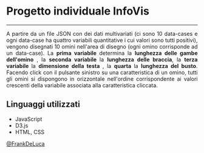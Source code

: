 <h1 align="left">Progetto individuale InfoVis</h1>

---

<div align="justify">
   A partire da un file JSON con dei dati multivariati (ci sono 10 data-cases e
ogni data-case ha quattro variabili quantitative i cui valori sono tutti
positivi), vengono disegnati 10 omini nell'area di disegno (ogni omino corrisponde ad un data-case). La
<b> prima variabile </b> determina la <b> lunghezza delle gambe dell'omino </b>, la
<b> seconda variabile </b> la <b>lunghezza delle braccia</b>, la <b> terza variabile </b> la
<b> dimensione della testa </b>, la <b> quarta </b> la <b>lunghezza del busto</b>. Facendo click con il pulsante
sinistro su una caratteristica di un omino, tutti gli omini si
dispongono in orizzontale nell'ordine corrispondente ai valori crescenti
della variabile associata alla caratteristica cliccata. 
</div>


## Linguaggi utilizzati <a name = "languages"></a>
- JavaScript
- D3.js
- HTML, CSS

[@FrankDeLuca](https://github.com/FrankDeLuca)

